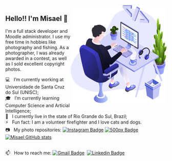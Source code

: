 <img align="right" src="images/illustration.png" width="300" />

## Hello!! I'm Misael 👋

I'm a full stack developer and Moodle administrator. I use my free time in hobbies like photography and fishing. As a photographer, I was already awarded in a contest, as well as I sold excellent copyright photos.

💻 &nbsp; I’m currently working at Universidade de Santa Cruz do Sul (UNISC);
<br />🎓 &nbsp; I’m currently learning Computer Science and Articial Intelligence;
<br /> :house_with_garden: &nbsp; I currently live in the state of Rio Grande do Sul, Brazil;
<br />⚡ &nbsp; Fun fact: I am a volunteer firefighter and I love cats and dogs.
<br />📷 &nbsp; My photo repositories: [![Instagram Badge](https://img.shields.io/badge/-misaelbr-blue?style=flat-square&logo=Instagram&logoColor=white&link=https://instagram.com/misaelbr/)](https://instagram.com/misaelbr/) [![500px Badge](https://img.shields.io/badge/-misaelbr-blue?style=flat-square&logo=500px&logoColor=white&link=https://500px.com/misaelbr/)](https://500px.com/misaelbr/)
<br />
[![Misael GitHub stats](https://github-readme-stats.vercel.app/api?username=misaelbr&theme=dark)](https://github.com/anuraghazra/github-readme-stats)

<br />📫 &nbsp; How to reach me: [![Gmail Badge](https://img.shields.io/badge/-misael.bandeira@gmail.com-blue?style=flat-square&logo=Gmail&logoColor=white&link=mailto:misael.bandeira@gmail.com)](mailto:misael.bandeira@gmai.com) &nbsp;[![Linkedin Badge](https://img.shields.io/badge/-misaelbr-blue?style=flat-square&logo=Linkedin&&logoColor=whitelink=https://www.linkedin.com/in/misaelbr/)](https://www.linkedin.com/in/misaelbr/)

